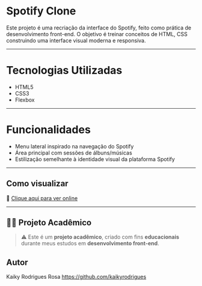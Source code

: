 # Spotify Clone

Este projeto é uma recriação da interface do Spotify, feito como prática de desenvolvimento front-end. O objetivo é treinar conceitos de HTML, CSS construindo uma interface visual moderna e responsiva.

---

# Tecnologias Utilizadas

- HTML5
- CSS3
- Flexbox

---

# Funcionalidades

- Menu lateral inspirado na navegação do Spotify
- Área principal com sessões de álbuns/músicas
- Estilização semelhante à identidade visual da plataforma Spotify

---

## Como visualizar


🔗 [Clique aqui para ver online](https://kaikyrodrigues.github.io/Spotify-Clone/)  

---


## 👨‍🎓 Projeto Acadêmico

> ⚠️ Este é um **projeto acadêmico**, criado com fins **educacionais** durante meus estudos em **desenvolvimento front-end**.

## Autor

Kaiky Rodrigues Rosa 
https://github.com/kaikyrodrigues



